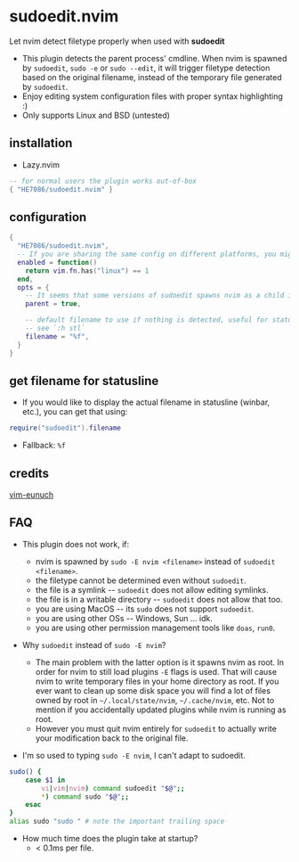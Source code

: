 # sudoedit.nvim
Let nvim detect filetype properly when used with **sudoedit**

* This plugin detects the parent process' cmdline. When nvim is spawned by `sudoedit`, `sudo -e` or `sudo --edit`, it will trigger filetype detection based on the original filename, instead of the temporary file generated by `sudoedit`.
* Enjoy editing system configuration files with proper syntax highlighting :)
* Only supports Linux and BSD (untested)

## installation
* Lazy.nvim
```lua
-- for normal users the plugin works out-of-box
{ "HE7086/sudoedit.nvim" }
```

## configuration
```lua
{
  "HE7086/sudoedit.nvim",
  -- If you are sharing the same config on different platforms, you might want to disable the plugin for unsupported systems.
  enabled = function()
    return vim.fn.has("linux") == 1
  end,
  opts = {
    -- It seems that some versions of sudoedit spawns nvim as a child instead of a "grandchild" as on my machine. If this is the case for you, enable `parent = true`.
    parent = true,

    -- default filename to use if nothing is detected, useful for statusline
    -- see `:h stl`
    filename = "%f",
  }
}
```

## get filename for statusline
* If you would like to display the actual filename in statusline (winbar, etc.), you can get that using:
```lua
require("sudoedit").filename
```
* Fallback: `%f`

## credits
[vim-eunuch](https://github.com/tpope/vim-eunuch)

## FAQ
* This plugin does not work, if:
  * nvim is spawned by `sudo -E nvim <filename>` instead of `sudoedit <filename>`.
  * the filetype cannot be determined even without `sudoedit`.
  * the file is a symlink -- `sudoedit` does not allow editing symlinks.
  * the file is in a writable directory -- `sudoedit` does not allow that too.
  * you are using MacOS -- its `sudo` does not support `sudoedit`.
  * you are using other OSs -- Windows, Sun ... idk.
  * you are using other permission management tools like `doas`, `run0`.

* Why `sudoedit` instead of `sudo -E nvim`?
  * The main problem with the latter option is it spawns nvim as root. In order for nvim to still load plugins `-E` flags is used. That will cause nvim to write temporary files in your home directory as root. If you ever want to clean up some disk space you will find a lot of files owned by root in `~/.local/state/nvim`, `~/.cache/nvim`, etc. Not to mention if you accidentally updated plugins while nvim is running as root.
  * However you must quit nvim entirely for `sudoedit` to actually write your modification back to the original file.

* I'm so used to typing `sudo -E nvim`, I can't adapt to sudoedit.
```bash
sudo() {
    case $1 in 
        vi|vim|nvim) command sudoedit "$@";;
        *) command sudo "$@";;
    esac
}
alias sudo "sudo " # note the important trailing space
```

* How much time does the plugin take at startup?
  * < 0.1ms per file.
